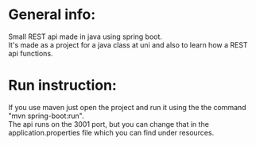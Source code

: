 # General info:
Small REST api made in java using spring boot.  
It's made as a project for a java class at uni and also to learn how a REST api functions.

# Run instruction:
If you use maven just open the project and run it using the the command "mvn spring-boot:run".  
The api runs on the 3001 port, but you can change that in the application.properties file which you can find under resources.
